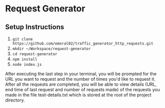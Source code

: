 # Request Generator
## Setup Instructions
1. `git clone https://github.com/omoral02/traffic_generator_http_requests.git`
2. `mkdir ~/Workspace/request-generator`
3. `cd request-generator`
4. `npm install`
5. `node index.js`

After executing the last step in your terminal, you will be prompted for the URL you want to request and the number of times you'd like to request it. After all the requests are completed, you will be able to view details (URL, end time of last request and number of requests made) of the requests you made in the file test-details.txt which is stored at the root of the project directory.
